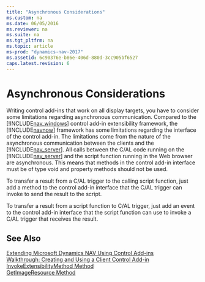 ```yaml
---
title: "Asynchronous Considerations"
ms.custom: na
ms.date: 06/05/2016
ms.reviewer: na
ms.suite: na
ms.tgt_pltfrm: na
ms.topic: article
ms-prod: "dynamics-nav-2017"
ms.assetid: 6c90376e-b86e-406d-880d-3cc905bf6527
caps.latest.revision: 6
---
```

# Asynchronous Considerations
Writing control add\-ins that work on all display targets, you have to consider some limitations regarding asynchronous communication. Compared to the [!INCLUDE[nav_windows](includes/nav_windows_md.md)] control add\-in extensibility framework, the [!INCLUDE[navnow](includes/navnow_md.md)] framework has some limitations regarding the interface of the control add\-in. The limitations come from the nature of the asynchronous communication between the clients and the [!INCLUDE[nav_server](includes/nav_server_md.md)]. All calls between the C/AL code running on the [!INCLUDE[nav_server](includes/nav_server_md.md)] and the script function running in the Web browser are asynchronous. This means that methods in the control add\-in interface must be of type void and property methods should not be used.  
  
 To transfer a result from a C/AL trigger to the calling script function, just add a method to the control add\-in interface that the C/AL trigger can invoke to send the result to the script.  
  
 To transfer a result from a script function to C/AL trigger, just add an event to the control add\-in interface that the script function can use to invoke a C/AL trigger that receives the result.  
  
## See Also  
 [Extending Microsoft Dynamics NAV Using Control Add\-ins](Extending-Microsoft-Dynamics-NAV-Using-Control-Add-ins.md)   
 [Walkthrough: Creating and Using a Client Control Add\-in](Walkthrough:%20Creating%20and%20Using%20a%20Client%20Control%20Add-in.md)   
 [InvokeExtensibilityMethod Method](InvokeExtensibilityMethod-Method.md)   
 [GetImageResource Method](GetImageResource-Method.md)